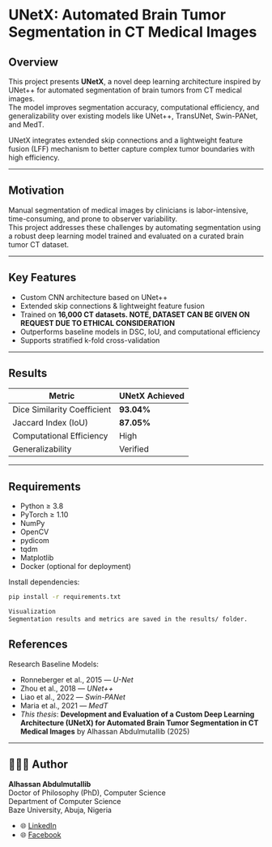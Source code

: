 # UNetX: Automated Brain Tumor Segmentation in CT Medical Images

## Overview

This project presents **UNetX**, a novel deep learning architecture inspired by UNet++ for automated segmentation of brain tumors from CT medical images.  
The model improves segmentation accuracy, computational efficiency, and generalizability over existing models like UNet++, TransUNet, Swin-PANet, and MedT.

UNetX integrates extended skip connections and a lightweight feature fusion (LFF) mechanism to better capture complex tumor boundaries with high efficiency.

---

## Motivation

Manual segmentation of medical images by clinicians is labor-intensive, time-consuming, and prone to observer variability.  
This project addresses these challenges by automating segmentation using a robust deep learning model trained and evaluated on a curated brain tumor CT dataset.

---

## Key Features

- Custom CNN architecture based on UNet++
- Extended skip connections & lightweight feature fusion
- Trained on **16,000 CT datasets. NOTE, DATASET CAN BE GIVEN ON REQUEST DUE TO ETHICAL CONSIDERATION**
- Outperforms baseline models in DSC, IoU, and computational efficiency
- Supports stratified k-fold cross-validation

---

## Results

| Metric                        | UNetX Achieved |
|-------------------------------|-----------------|
| Dice Similarity Coefficient   | **93.04%**      |
| Jaccard Index (IoU)           | **87.05%**      |
| Computational Efficiency      | High            |
| Generalizability              | Verified        |

---


## Requirements

- Python ≥ 3.8
- PyTorch ≥ 1.10
- NumPy
- OpenCV
- pydicom
- tqdm
- Matplotlib
- Docker (optional for deployment)

Install dependencies:
```bash
pip install -r requirements.txt

Visualization
Segmentation results and metrics are saved in the results/ folder.

```

## References

Research Baseline Models:

- Ronneberger et al., 2015 — *U-Net*
- Zhou et al., 2018 — *UNet++*
- Liao et al., 2022 — *Swin-PANet*
- Maria et al., 2021 — *MedT*
- *This thesis*: **Development and Evaluation of a Custom Deep Learning Architecture (UNetX) for Automated Brain Tumor Segmentation in CT Medical Images** by Alhassan Abdulmutallib (2025)

---

## 👩🏽‍💻 Author

**Alhassan Abdulmutallib**  
Doctor of Philosophy (PhD), Computer Science  
Department of Computer Science  
Baze University, Abuja, Nigeria  

- 🌐 [LinkedIn](https://www.linkedin.com/in/alhassan-abdulmutallib-47381294/)
- 🌐 [Facebook](https://www.facebook.com/people/Alhassan-Abdulmutallib/61554448546375/)
